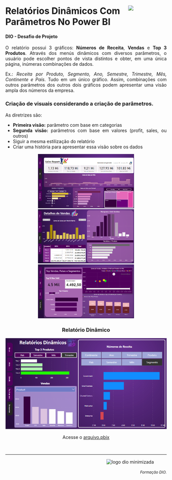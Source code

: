 <div align="left">
    <figure>
    <img src="https://hermes.dio.me/tracks/b9b2973e-b2be-4bf0-b6b2-57a6c8354a95.png" class="logo" width="80" align="right">
  </figure>
    <h1>Relatórios Dinâmicos Com Parâmetros No Power BI</h1>
</div>
<div align='justify'>
    <h4>DIO - Desafio de Projeto</h4>
    <p>O relatório possui 3 gráficos: <strong>Números de Receita</strong>, <strong>Vendas</strong> e <strong>Top 3 Produtos</strong>. Através dos menús dinâmicos com diversos parâmetros, o usuário pode escolher pontos de vista distintos e obter, em uma única página, inúmeras combinações de dados.</p>
    <p>Ex.: <i>Receita por Produto, Segmento, Ano, Semestre, Trimestre, Mês, Continente e País</i>. Tudo em um único gráfico. Assim, combinações com outros parâmetros dos outros dois gráficos podem apresentar uma visão ampla dos números da empresa.</p>
    <h3>Criação de visuais considerando a criação de parâmetros.</h3>
    <p>As diretrizes são:</p>
  <ul>
      <li><strong>Primeira visão:</strong> parâmetro com base em categorias</li>
      <li><strong>Segunda visão:</strong> parâmetros com base em valores (profit, sales, ou outros)</li>
      <li>Siguir a mesma estilização do relatório</li>
      <li>Criar uma história para apresentar essa visão sobre os dados</li>
     </ul>
</div>
<div align='center'>
    <p>
        <a href='Images/main.png'><img src="images/main.png" width="300"></a>
        <a href='Images/details.png'><img src="images/details.png" width="300"></a>
        <a href='Images/top_numbers.png'><img src="images/top_numbers.png" width="300"></a>
    </p>
    <h3>Relatório Dinâmico</h3>
    <a href='images/relatorio_dinamico.png'><img src="images/relatorio_dinamico.png" width="600"></a>
    <p>Acesse o <a href="https://github.com/83Rafa/power_bi_analyst/blob/main/desafio_de_projeto_8/Relatorios_Dinamicos_Com_Parametros.pbix">arquivo.pbix</a></p>
    <br>
</div>
  <hr>

<footer>
  <div class="logotipo" align="right">
    <figure>
      <img src="https://hermes.digitalinnovation.one/assets/diome/logo-minimized.png" alt="logo dio minimizada" class="sc-TRNrF kCkrow" width="80">
    </figure>
  </div>
  <div class="small-subtitle" align="right">
    <p><small><i>Formação DIO.</i></small></p>
  </div>
</footer>
